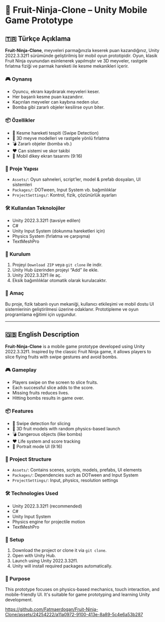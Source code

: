 # 🍉 Fruit-Ninja-Clone – Unity Mobile Game Prototype

## 🇹🇷 Türkçe Açıklama

**Fruit-Ninja-Clone**, meyveleri parmağınızla keserek puan kazandığınız, Unity 2022.3.32f1 sürümünde geliştirilmiş bir mobil oyun prototipidir. Oyun, klasik Fruit Ninja oyunundan esinlenerek yapılmıştır ve 3D meyveler, rastgele fırlatma fiziği ve parmak hareketi ile kesme mekanikleri içerir.

### 🎮 Oynanış

- Oyuncu, ekranı kaydırarak meyveleri keser.
- Her başarılı kesme puan kazandırır.
- Kaçırılan meyveler can kaybına neden olur.
- Bomba gibi zararlı objeler kesilirse oyun biter.

### 📦 Özellikler

- 🎯 Kesme hareketi tespiti (Swipe Detection)
- 🍍 3D meyve modelleri ve rastgele yönlü fırlatma
- 💣 Zararlı objeler (bomba vb.)
- ❤️ Can sistemi ve skor takibi
- 📱 Mobil dikey ekran tasarımı (9:16)

### 📂 Proje Yapısı

- `Assets/`: Oyun sahneleri, script’ler, model & prefab dosyaları, UI sistemleri
- `Packages/`: DOTween, Input System vb. bağımlılıklar
- `ProjectSettings/`: Kontrol, fizik, çözünürlük ayarları

### 🛠️ Kullanılan Teknolojiler

- Unity 2022.3.32f1 (tavsiye edilen)
- C#
- Unity Input System (dokunma hareketleri için)
- Physics System (fırlatma ve çarpışma)
- TextMeshPro

### 🚀 Kurulum

1. Projeyi `Download ZIP` veya `git clone` ile indir.
2. Unity Hub üzerinden projeyi “Add” ile ekle.
3. Unity 2022.3.32f1 ile aç.
4. Eksik bağımlılıklar otomatik olarak kurulacaktır.

### 🎯 Amaç

Bu proje, fizik tabanlı oyun mekaniği, kullanıcı etkileşimi ve mobil dostu UI sistemlerinin geliştirilmesi üzerine odaklanır. Prototipleme ve oyun programlama eğitimi için uygundur.

---

## 🇬🇧 English Description

**Fruit-Ninja-Clone** is a mobile game prototype developed using Unity 2022.3.32f1. Inspired by the classic Fruit Ninja game, it allows players to slice flying fruits with swipe gestures and avoid bombs.

### 🎮 Gameplay

- Players swipe on the screen to slice fruits.
- Each successful slice adds to the score.
- Missing fruits reduces lives.
- Hitting bombs results in game over.

### 📦 Features

- 🎯 Swipe detection for slicing
- 🍍 3D fruit models with random physics-based launch
- 💣 Dangerous objects (like bombs)
- ❤️ Life system and score tracking
- 📱 Portrait mode UI (9:16)

### 📂 Project Structure

- `Assets/`: Contains scenes, scripts, models, prefabs, UI elements
- `Packages/`: Dependencies such as DOTween and Input System
- `ProjectSettings/`: Input, physics, resolution settings

### 🛠️ Technologies Used

- Unity 2022.3.32f1 (recommended)
- C#
- Unity Input System
- Physics engine for projectile motion
- TextMeshPro

### 🚀 Setup

1. Download the project or clone it via `git clone`.
2. Open with Unity Hub.
3. Launch using Unity 2022.3.32f1.
4. Unity will install required packages automatically.

### 🎯 Purpose

This prototype focuses on physics-based mechanics, touch interaction, and mobile-friendly UI. It's suitable for game prototyping and learning Unity development.

https://github.com/Fatmaerdogan/Fruit-Ninja-Clone/assets/24254222/a11a0972-9100-413e-8a89-5c4e6a53b287

